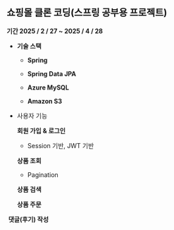 ## 쇼핑몰 클론 코딩(스프링 공부용 프로젝트)

**기간 2025 / 2 / 27  ~ 2025 / 4 / 28**

- **기술 스택**

  - **Spring**
  - **Spring Data JPA**
  - **Azure MySQL**

  - **Amazon S3**

- 사용자 기능

  **회원 가입 & 로그인**

  - Session 기반, JWT 기반

  **상품 조회**

  - Pagination

  **상품 검색**

  **상품 주문**

​	**댓글(후기) 작성**

